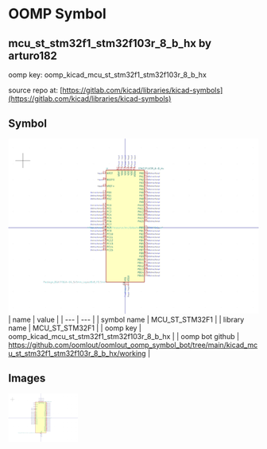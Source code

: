 # OOMP Symbol  
## mcu_st_stm32f1_stm32f103r_8_b_hx  by arturo182  
  
oomp key: oomp_kicad_mcu_st_stm32f1_stm32f103r_8_b_hx  
  
source repo at: [https://gitlab.com/kicad/libraries/kicad-symbols](https://gitlab.com/kicad/libraries/kicad-symbols)  
## Symbol  
  
[![working.png](working_600.png)](working.png)  
| name | value | 
| --- | --- | 
| symbol name | MCU_ST_STM32F1 | 
| library name | MCU_ST_STM32F1 | 
| oomp key | oomp_kicad_mcu_st_stm32f1_stm32f103r_8_b_hx | 
| oomp bot github | https://github.com/oomlout/oomlout_oomp_symbol_bot/tree/main/kicad_mcu_st_stm32f1_stm32f103r_8_b_hx/working | 
## Images  
  
[![working.png](working_140.png)](working.png)  
